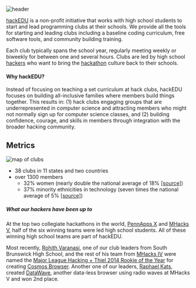 ![header](https://i.imgur.com/oQgzta2.png)

[hackEDU](http://hackedu.us) is a non-profit initiative that works with high
school students to start and lead programming clubs at their schools. We
provide all the tools for starting and leading clubs including a baseline
coding curriculum, free software tools, and community building training.

Each club typically spans the school year, regularly meeting weekly or biweekly
for between one and several hours. Clubs are led by high school
[hackers](https://github.com/hackedu/docs/blob/master/meta/blurbs.md#what-is-a-hacker)
who want to bring the [hackathon](https://sendgrid.com/blog/why-hackathon/)
culture back to their schools.

#### Why hackEDU?

Instead of focusing on teaching a set curriculum at hack clubs, hackEDU focuses
on building all-inclusive families where members build things together. This
results in: (1) hack clubs engaging groups that are underrepresented in computer
science and attracting members who might not normally sign up for computer
science classes, and (2) building confidence, courage, and skills in members
through integration with the broader hacking community.
    
## Metrics

![map of clubs](https://i.imgur.com/40aaZII.png)

- 38 clubs in 11 states and two countries
- over 1300 members
  - 32% women (nearly double the national average of 18% [[source]](http://media.collegeboard.com/digitalServices/pdf/research/2014/Program-Summary-Report-2014.xls)) 
  - 37% minority ethnicities in technology (seven times the national average of 5% [[source]](http://www.usatoday.com/story/tech/2014/12/29/usa-today-analysis-finds-minorities-underrepresented-in-non-tech-tech-jobs/20868353))    

##### What our hackers have been up to

At the top two collegiate hackathons in the world, [PennApps
X](http://2014f.pennapps.com/) and [MHacks
V](http://mhacksv.challengepost.com/), half of the six winning teams were led
high school students. All of these winning high school teams are part of
hackEDU.

Most recently, [Rohith Varanasi](http://rohithvaranasi.com/), one of our club
leaders from South Brunswick High School, and the rest of his team from [MHacks
IV](http://mhacks-iv.challengepost.com/) were named the [Major League Hacking +
Thiel 2014 Rookie of the
Year](http://news.mlh.io/cosmos-thiel-rookie-year-2014-mlh-fall-season-02-09-2015)
for creating [Cosmos
Browser](http://www.androidauthority.com/cosmos-browser-sms-data-connection-526654/).
Another one of our leaders, [Raphael Kats](http://raphaelrk.com/), created
[DataWave](http://challengepost.com/software/datawave), another data-less
browser using radio waves at MHacks V and won 2nd place.
